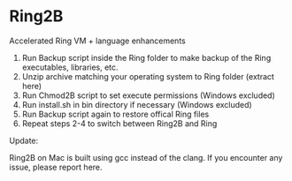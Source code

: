 # Ring2B

Accelerated Ring VM + language enhancements

1. Run Backup script inside the Ring folder to make backup of the Ring executables, libraries, etc.
2. Unzip archive matching your operating system to Ring folder (extract here)
3. Run Chmod2B script to set execute permissions (Windows excluded)
4. Run install.sh in bin directory if necessary (Windows excluded)
5. Run Backup script again to restore offical Ring files
6. Repeat steps 2-4 to switch between Ring2B and Ring

Update:

Ring2B on Mac is built using gcc instead of the clang. If you encounter any issue, please report here.
